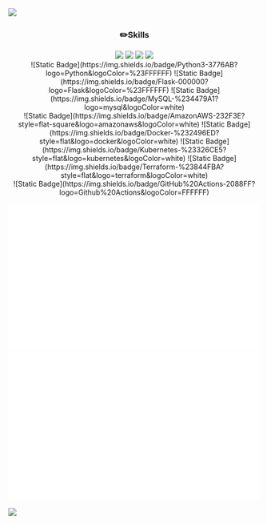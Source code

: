 
<img src="https://capsule-render.vercel.app/api?type=waving&color=D6E4EA&height=150&section=header" />
<!--
### 👋 Introduction
#### 안녕하세요! 새로운 기술에 도전하고 학습하는 것을 좋아합니다. 다양한 시점으로 문제를 인식하고 해결하고자 노력합니다.  
### About Me
-->
<h3 align="center"> ✏️Skills </h3>
<p align="center">
  <img src="https://img.shields.io/badge/React-%2361DAFB?logo=react&logoColor=white"/>
  <img src="https://img.shields.io/badge/HTML-%23E34F26?logo=html5&logoColor=white"/>
  <img src="https://img.shields.io/badge/CSS-%231572B6?logo=css3&logoColor=white"/>
  <img src="https://img.shields.io/badge/JavaScript-F7DF1E?logo=JavaScript&logoColor=white"/>
  <br>
  ![Static Badge](https://img.shields.io/badge/Python3-3776AB?logo=Python&logoColor=%23FFFFFF) 
  ![Static Badge](https://img.shields.io/badge/Flask-000000?logo=Flask&logoColor=%23FFFFFF)
  ![Static Badge](https://img.shields.io/badge/MySQL-%234479A1?logo=mysql&logoColor=white)
  <br>
  ![Static Badge](https://img.shields.io/badge/AmazonAWS-232F3E?style=flat-square&logo=amazonaws&logoColor=white)
  ![Static Badge](https://img.shields.io/badge/Docker-%232496ED?style=flat&logo=docker&logoColor=white)
  ![Static Badge](https://img.shields.io/badge/Kubernetes-%23326CE5?style=flat&logo=kubernetes&logoColor=white)
  ![Static Badge](https://img.shields.io/badge/Terraform-%23844FBA?style=flat&logo=terraform&logoColor=white)
  <br>
  ![Static Badge](https://img.shields.io/badge/GitHub%20Actions-2088FF?logo=Github%20Actions&logoColor=FFFFFF)
</p>

<a href="https://github.com/Kwak-Minju/github-stats-transparent">

![](https://raw.githubusercontent.com/Kwak-Minju/github-stats-transparent/output/generated/overview.svg)
![](https://raw.githubusercontent.com/Kwak-Minju/github-stats-transparent/output/generated/languages.svg)

</a>

<img src="https://capsule-render.vercel.app/api?type=waving&color=D6E4EA&height=150&section=footer" />







<!--
**Kwak-Minju/Kwak-Minju** is a ✨ _special_ ✨ repository because its `README.md` (this file) appears on your GitHub profile.

Here are some ideas to get you started:

- 🔭 I’m currently working on ...
- 🌱 I’m currently learning ...
- 👯 I’m looking to collaborate on ...
- 🤔 I’m looking for help with ...
- 💬 Ask me about ...
- 📫 How to reach me: ...
- 😄 Pronouns: ...
- ⚡ Fun fact: ...
-->

